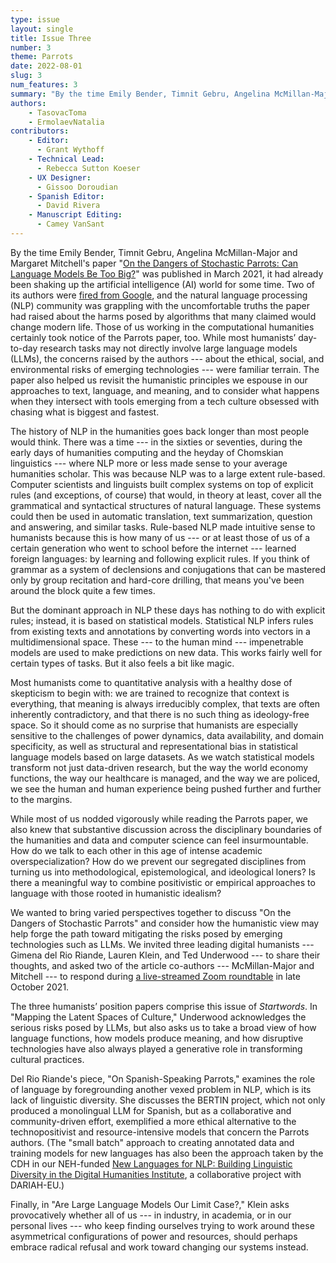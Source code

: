 ```yaml
---
type: issue
layout: single
title: Issue Three
number: 3
theme: Parrots
date: 2022-08-01
slug: 3
num_features: 3
summary: "By the time Emily Bender, Timnit Gebru, Angelina McMillan-Major and Margaret Mitchell’s paper “On the Dangers of Stochastic Parrots: Can Language Models Be Too Big?” was published in March 2021, it had already been shaking up the AI world for some time."
authors:
    - TasovacToma
    - ErmolaevNatalia
contributors:
    - Editor:
      - Grant Wythoff
    - Technical Lead:
      - Rebecca Sutton Koeser
    - UX Designer:
      - Gissoo Doroudian
    - Spanish Editor:
      - David Rivera
    - Manuscript Editing:
      - Camey VanSant
---
```


By the time Emily Bender, Timnit Gebru, Angelina McMillan-Major and Margaret Mitchell's paper "[On the Dangers of Stochastic Parrots: Can Language Models Be Too Big?](https://doi.org/10.1145/3442188.3445922)" was published in March 2021, it had already been shaking up the artificial intelligence (AI) world for some time. Two of its authors were [fired from Google](https://www.emergingtechbrew.com/stories/2021/03/29/one-biggest-advancements-ai-also-sparked-fierce-debate-heres), and the natural language processing (NLP) community was grappling with the uncomfortable truths the paper had raised about the harms posed by algorithms that many claimed would change modern life. Those of us working in the computational humanities certainly took notice of the Parrots paper, too. While most humanists’ day-to-day research tasks may not directly involve large language models (LLMs), the concerns raised by the authors --- about the ethical, social, and environmental risks of emerging technologies --- were familiar terrain. The paper also helped us revisit the humanistic principles we espouse in our approaches to text, language, and meaning, and to consider what happens when they intersect with tools emerging from a tech culture obsessed with chasing what is biggest and fastest.

The history of NLP in the humanities goes back longer than most people would think. There was a time --- in the sixties or seventies, during the early days of humanities computing and the heyday of Chomskian linguistics --- where NLP more or less made sense to your average humanities scholar. This was because NLP was to a large extent rule-based. Computer scientists and linguists built complex systems on top of explicit rules (and exceptions, of course) that would, in theory at least, cover all the grammatical and syntactical structures of natural language. These systems could then be used in automatic translation, text summarization, question and answering, and similar tasks. Rule-based NLP made intuitive sense to humanists because this is how many of us --- or at least those of us of a certain generation who went to school before the internet --- learned foreign languages: by learning and following explicit rules. If you think of grammar as a system of declensions and conjugations that can be mastered only by group recitation and hard-core drilling, that means you've been around the block quite a few times.

But the dominant approach in NLP these days has nothing to do with explicit rules; instead, it is based on statistical models. Statistical NLP infers rules from existing texts and annotations by converting words into vectors in a multidimensional space. These --- to the human mind --- impenetrable models are used to make predictions on new data. This works fairly well for certain types of tasks. But it also feels a bit like magic.

Most humanists come to quantitative analysis with a healthy dose of skepticism to begin with: we are trained to recognize that context is everything, that meaning is always irreducibly complex, that texts are often inherently contradictory, and that there is no such thing as ideology-free space. So it should come as no surprise that humanists are especially sensitive to the challenges of power dynamics, data availability, and domain specificity, as well as structural and representational bias in statistical language models based on large datasets. As we watch statistical models transform not just data-driven research, but the way the world economy functions, the way our healthcare is managed, and the way we are policed, we see the human and human experience being pushed further and further to the margins.

While most of us nodded vigorously while reading the Parrots paper, we also knew that substantive discussion across the disciplinary boundaries of the humanities and data and computer science can feel insurmountable. How do we talk to each other in this age of intense academic overspecialization? How do we prevent our segregated disciplines from turning us into methodological, epistemological, and ideological loners? Is there a meaningful way to combine positivistic or empirical approaches to language with those rooted in humanistic idealism?

We wanted to bring varied perspectives together to discuss "On the Dangers of Stochastic Parrots" and consider how the humanistic view may help forge the path toward mitigating the risks posed by emerging technologies such as LLMs. We invited three leading digital humanists --- Gimena del Rio Riande, Lauren Klein, and Ted Underwood --- to share their thoughts, and asked two of the article co-authors --- McMillan-Major and Mitchell --- to respond during [a live-streamed Zoom roundtable](https://cdh.princeton.edu/updates/join-us-for-a-roundtable-on-machine-predictions-and-synthetic-text/) in late October 2021.

The three humanists’ position papers comprise this issue of *Startwords*. In "Mapping the Latent Spaces of Culture," Underwood acknowledges the serious risks posed by LLMs, but also asks us to take a broad view of how language functions, how models produce meaning, and how disruptive technologies have also always played a generative role in transforming cultural practices.

Del Rio Riande's piece, "On Spanish-Speaking Parrots," examines the role of language by foregrounding another vexed problem in NLP, which is its lack of linguistic diversity. She discusses the BERTIN project, which not only produced a monolingual LLM for Spanish, but as a collaborative and community-driven effort, exemplified a more ethical alternative to the technopositivist and resource-intensive models that concern the Parrots authors. (The "small batch" approach to creating annotated data and training models for new languages has also been the approach taken by the CDH in our NEH-funded [New Languages for NLP: Building Linguistic Diversity in the Digital Humanities Institute](https://newnlp.princeton.edu/), a collaborative project with DARIAH-EU.)

Finally, in "Are Large Language Models Our Limit Case?," Klein asks provocatively whether all of us --- in industry, in academia, or in our personal lives --- who keep finding ourselves trying to work around these asymmetrical configurations of power and resources, should perhaps embrace radical refusal and work toward changing our systems instead.
